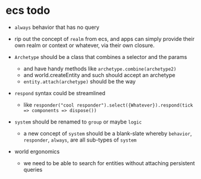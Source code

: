 
# ecs todo

- `always` behavior that has no query
- rip out the concept of `realm` from ecs, and apps can simply provide their own realm or context or whatever, via their own closure.

- `Archetype` should be a class that combines a selector and the params
  - and have handy methods like `archetype.combine(archetype2)`
  - and world.createEntity and such should accept an archetype
  - `entity.attach(archetype)` should be the way

- `respond` syntax could be streamlined
  - like `responder("cool responder").select({Whatever}).respond(tick => components => dispose())`

- `system` should be renamed to `group` or maybe `logic`
  - a new concept of `system` should be a blank-slate whereby `behavior`, `responder`, `always`, are all sub-types of `system`

- world ergonomics
  - we need to be able to search for entities without attaching persistent queries

